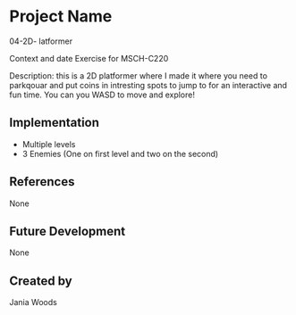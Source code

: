 # Project Name

04-2D- latformer

Context and date Exercise for MSCH-C220

Description: this is a 2D platformer where I made it where you need to parkqouar and put coins in intresting spots to jump to for an interactive and fun time. You can you WASD to move and explore!

## Implementation
- Multiple levels
- 3 Enemies (One on first level and two on the second)


## References
None

## Future Development
None

## Created by
Jania Woods
